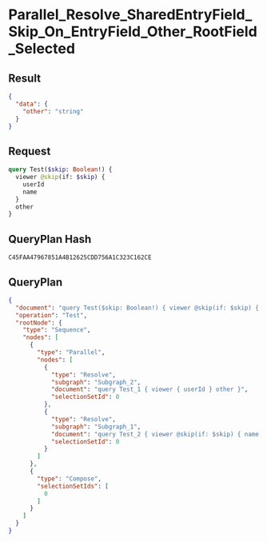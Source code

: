 # Parallel_Resolve_SharedEntryField_Skip_On_EntryField_Other_RootField_Selected

## Result

```json
{
  "data": {
    "other": "string"
  }
}
```

## Request

```graphql
query Test($skip: Boolean!) {
  viewer @skip(if: $skip) {
    userId
    name
  }
  other
}
```

## QueryPlan Hash

```text
C45FAA47967851A4B12625CDD756A1C323C162CE
```

## QueryPlan

```json
{
  "document": "query Test($skip: Boolean!) { viewer @skip(if: $skip) { userId name } other }",
  "operation": "Test",
  "rootNode": {
    "type": "Sequence",
    "nodes": [
      {
        "type": "Parallel",
        "nodes": [
          {
            "type": "Resolve",
            "subgraph": "Subgraph_2",
            "document": "query Test_1 { viewer { userId } other }",
            "selectionSetId": 0
          },
          {
            "type": "Resolve",
            "subgraph": "Subgraph_1",
            "document": "query Test_2 { viewer @skip(if: $skip) { name } }",
            "selectionSetId": 0
          }
        ]
      },
      {
        "type": "Compose",
        "selectionSetIds": [
          0
        ]
      }
    ]
  }
}
```


